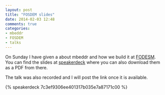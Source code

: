 ```yaml
---
layout: post
title: "FOSDEM slides"
date: 2014-02-03 12:48
comments: true
categories: 
- mbeddr
- FOSDEM
- talks
---
```


On Sunday I have given a about mbeddr and how we build it at [FODESM](http://fosdem.org).
You can find the slides at [speakerdeck](https://speakerdeck.com/coolya/what-if-we-could-change-programming-languages)
where you can also download them as a PDF from there.

The talk was also recorded and I will post the link once it is available.

{% speakerdeck 7c3ef9306ee401317b035e7a87171c00 %}
